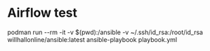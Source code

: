 # Airflow test


podman run --rm -it -v $(pwd):/ansible -v ~/.ssh/id_rsa:/root/id_rsa willhallonline/ansible:latest ansible-playbook playbook.yml
